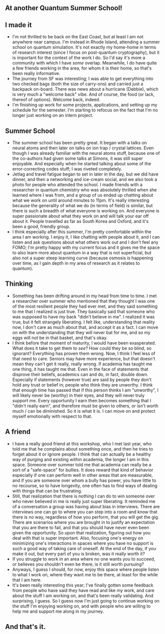 ## At another Quantum Summer School!

## I made it
- I'm not thrilled to be back on the East Coast, but at least I am not anywhere near campus. I'm instead in
Rhode Island, attending a summer school on quantum simulation. It's not exactly my home-home in terms of
research interest (since I focus on post-quantum cryptography), but it is important for the context of
the work I do. So I'd say it's more a community with which I have *some* overlap. Meanwhile, I do have
quite a few friends working in the area, for whom it is their home, so that's been really informative.
- The journey from SF was interesting; I was able to get everything into two checked bags (both the size of carry-ons)
and carried just a backpack on-board. There was news about a hurricane (Debbie), which is very much a
"welcome back" vibe. And of course, the food (or lack, thereof of options). Welcome back, indeed.
- I'm finishing up work for some projects, applications, and setting up my schedule for the semester. I'm starting
to refocus on the fact that I'm no longer just working on an intern project.

## Summer School
- The summer school has been pretty great. It began with a talks on neural atoms and then later on
talks on ion trap / crystal lattices. Even though I was already familiar with the neural atoms stuff,
because one of the co-authors had given some talks at Simons, it was still super enjoyable. And especially
when he started talking about some of the error-correcting codes stuff; I was riveted completely.
- Jetlag and travel fatigue began to set in later in the day, but we did have dinner, and then a networking
and ice-cream social, and we also took a photo for people who attended the school. I made friends with a
researcher in quantum chemistry who was absolutely thrilled when she learned where I was from, and a group of
us ended up chatting about what we work on until around minutes to 11pm. It's really interesting because
the generality of what we do (in terms of field) is similar, but there is such a breadth of what everyone
is working on. And everyone is super passionate about what they work on and will talk your ear off about it.
People travelled as far as South Korea and Oxford, and it's been a good, friendly group. 
- I think especially after this summer, I'm pretty comfortable within the area I am working. I enjoy it,
I like chatting with people about it, and I can listen and ask questions about what others work out and I
don't feel any FOMO; I'm pretty happy with my current focus and it gives me the space to also learn more about
quantum in a way that is not superficial, but also not a super steep learning curve (because osmosis is happening
over time, as I gain depth in my area of research as it relates to quantum).

## Thinking
- Something has been drifting around in my head from time to time. I met a researcher over summer who
mentioned that they thought I was one of the most resilient people they had ever met, and they said something
to me that I realized is just true. They basically said that someone who was supposed to have my back
"didn't believe in me". I realized it was true, but it felt strangely liberating. I felt like, understanding
that reality now, I don't care as much about that, and accept it as a fact. I can move on with the understanding
that they will never bat for me, and so my eggs will not be in that basket, and that's okay.
- I think before that moment of maturity, I would have been exasperated. What does it take to get them to *see*?
How could they be so blind, so ignorant? Everything has proven them wrong. Now, I think I feel less of that need
to care. Seniors may have more experience, but that doesn't mean they can't get it really, really wrong.
If academia has taught me one thing, it has taught me that. Even in the face of statements that disprove their
beliefs, academics can and do, in fact, double down. Especially if statements (however true) are said by people
they don't hold any trust or belief in; people who think they are unworthy. I think that enough time has passed
that if this person thinks I am "unworthy", I will likely never be (worthy) in their eyes, and they will never truly
support me.
Every opportunity I earn then becomes something that I "didn't really earn", and therefore must be given to others,
or isn't worth much / can be diminished.
So it is what it is. I can move on and protect myself emotionally with respect to that.

## A friend
- I have a really good friend at this workshop, who I met last year, who told me that he complains about something
once, and then he tries to forget about it or ignore people. I think that can actually be a healthy way of
purging and existing within academia, the longer I am in this space. Someone over summer told me that
academia can really be a sort of a "safe-space" for bullies. It does reward that kind of behavior especially if
one can perform well in other areas that are measurable, and if you are someone
over whom a bully has power, you have little to no recourse, so to have longevity, one often has to find ways
of dealing with things that can be frustrating.
- Still, that realization that there is nothing I can do to win someone over who never believed in me is really
just super liberating. It reminded me of a conversation a group was having about bias in interviews. There are
interviews one can go to where you can step into a room and know that there is no way, regardless of how you
perform, that you will get the gig. There are scenarios where you are brought in to justify an expectation that
you are there to fail, and that you should have never even been given the opportunity. So upon that realization,
figuring out how you deal with that is super important. Also, focusing one's energy on minimizing one's
interactions in spaces where you have no support is such a good way of taking care of oneself.
At the end of the day, if you make it out, but every part of you is broken, was it really worth it?
- If you struggle to work in an area where no one wants you to succeed, or believes you shouldn't even be there,
is it still worth pursuing?
- Anyways, I guess I should, for now, enjoy this space where people listen to what I work on, where they want
me to be there, at least for the while that I am here.
- It's been really interesting this year; I've finally gotten some feedback from people who have said they have
read and like my work, and care about the stuff I am working on, and that's been really validating. And surprising,
I guess.
So I guess now I'm just going to continue working on the stuff I'm enjoying working on, and 
with people who are willing to help me and support me along in my journey.

## And that's it.





